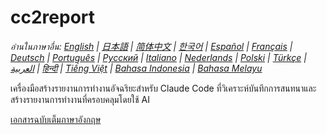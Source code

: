 # cc2report

*อ่านในภาษาอื่น: [English](README.md) | [日本語](README-ja.md) | [简体中文](README-zh.md) | [한국어](README-ko.md) | [Español](README-es.md) | [Français](README-fr.md) | [Deutsch](README-de.md) | [Português](README-pt.md) | [Русский](README-ru.md) | [Italiano](README-it.md) | [Nederlands](README-nl.md) | [Polski](README-pl.md) | [Türkçe](README-tr.md) | [العربية](README-ar.md) | [हिन्दी](README-hi.md) | [Tiếng Việt](README-vi.md) | [Bahasa Indonesia](README-id.md) | [Bahasa Melayu](README-ms.md)*

เครื่องมือสร้างรายงานการทำงานอัจฉริยะสำหรับ Claude Code ที่วิเคราะห์บันทึกการสนทนาและสร้างรายงานการทำงานที่ครอบคลุมโดยใช้ AI

[เอกสารฉบับเต็มภาษาอังกฤษ](README.md)
